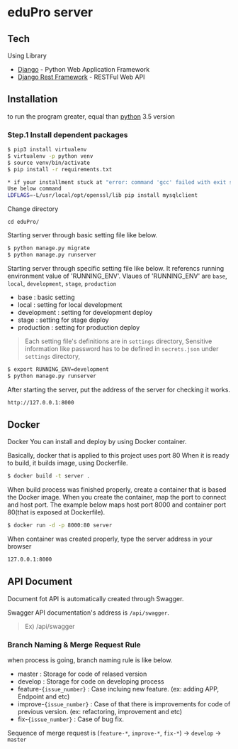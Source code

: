 # eduPro server


## Tech

Using Library

* [Django] - Python Web Application Framework
* [Django Rest Framework] - RESTFul Web API

## Installation

to run the program greater, equal than [python] 3.5 version

### Step.1 Install dependent packages

```sh
$ pip3 install virtualenv
$ virtualenv -p python venv
$ source venv/bin/activate
$ pip install -r requirements.txt

* if your installment stuck at "error: command 'gcc' failed with exit status 1"
Use below command
LDFLAGS=-L/usr/local/opt/openssl/lib pip install mysqlclient
```
Change directory
```
cd eduPro/
```

Starting server through basic setting file like below.
```sh
$ python manage.py migrate
$ python manage.py runserver
```

Starting server through specific setting file like below.
It referencs running environment value of 'RUNNING_ENV'. Vlaues of 'RUNNING_ENV' are `base`, `local`, `development`, `stage`, `production` 
- base : basic setting
- local : setting for local development
- development : setting for development deploy 
- stage : setting for stage deploy 
- production : setting for production deploy 


> Each setting file's definitions are in `settings` directory, Sensitive information like password has to be defined in `secrets.json` under `settings` directory,

```sh
$ export RUNNING_ENV=development
$ python manage.py runserver
```


After starting the server, put the address of the server for checking it works.
```sh
http://127.0.0.1:8000
```

## Docker

Docker You can install and deploy by using Docker container.

Basically, docker that is applied to this project uses port 80
When it is ready to build, it builds image, using Dockerfile.

```sh
$ docker build -t server .
```

When build process was finished properly, create a container that is based the Docker image.
When you create the container, map the port to connect and host port. 
The example below maps host port 8000 and container port 80(that is exposed at Dockerfile).   

```sh
$ docker run -d -p 8000:80 server
```

When container was created properly, type the server address in your browser

```sh
127.0.0.1:8000
```

## API Document
Document fot API is automatically created through Swagger.

Swagger API documentation's address is `/api/swagger`.
> Ex) /api/swagger


### Branch Naming & Merge Request Rule
when process is going, branch naming rule is like below.
- master : Storage for code of relased version  
- develop : Storage for code on developing process
- feature-`{issue_number}` : Case incluing new feature. (ex: adding APP, Endpoint and etc)
- improve-`{issue_number}` : Case of that there is improvements for code of previous version. (ex: refactoring, improvement and etc)
- fix-`{issue_number}` : Case of bug fix. 
 
Sequence of  merge request is (`feature-*`, `improve-*`, `fix-*`) -> `develop` -> `master` 


[//]: # (These are reference links used in the body of this note and get stripped out when the markdown processor does its job. There is no need to format nicely because it shouldn't be seen. Thanks SO - http://stackoverflow.com/questions/4823468/store-comments-in-markdown-syntax)

   [python]: <https://www.python.org/>
   [Django]: <https://www.djangoproject.com/>
   [Django Rest Framework]: <http://www.django-rest-framework.org/>
   [drf-yasg]: <https://drf-yasg.readthedocs.io/en/stable/>
   [Celery]: <http://www.celeryproject.org/>
   